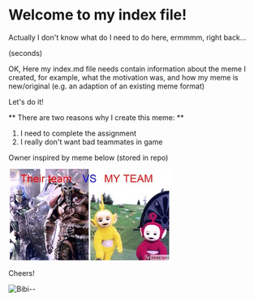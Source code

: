 # Welcome to my index file!

<p>Actually I don't know what do I need to do here, ermmmm, right back...
</p>
(seconds)

<p>OK, Here my index.md file needs contain information about the meme I created,
for example, what the motivation was, and how my meme is new/original (e.g. an 
adaption of an existing meme format)</p>

Let's do it!

** There are two reasons why I create this meme: **

1. I need to complete the assignment
2. I really don't want bad teammates in game



Owner inspired by meme below (stored in repo)

![the source](mqdefault.jpg)

Cheers!

![Bibi--](https://media0.giphy.com/media/RJEBGVo2mrGxsujtAE/giphy.gif)
